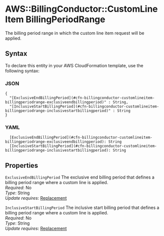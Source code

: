 # AWS::BillingConductor::CustomLineItem BillingPeriodRange<a name="aws-properties-billingconductor-customlineitem-billingperiodrange"></a>

The billing period range in which the custom line item request will be applied\.

## Syntax<a name="aws-properties-billingconductor-customlineitem-billingperiodrange-syntax"></a>

To declare this entity in your AWS CloudFormation template, use the following syntax:

### JSON<a name="aws-properties-billingconductor-customlineitem-billingperiodrange-syntax.json"></a>

```
{
  "[ExclusiveEndBillingPeriod](#cfn-billingconductor-customlineitem-billingperiodrange-exclusiveendbillingperiod)" : String,
  "[InclusiveStartBillingPeriod](#cfn-billingconductor-customlineitem-billingperiodrange-inclusivestartbillingperiod)" : String
}
```

### YAML<a name="aws-properties-billingconductor-customlineitem-billingperiodrange-syntax.yaml"></a>

```
  [ExclusiveEndBillingPeriod](#cfn-billingconductor-customlineitem-billingperiodrange-exclusiveendbillingperiod): String
  [InclusiveStartBillingPeriod](#cfn-billingconductor-customlineitem-billingperiodrange-inclusivestartbillingperiod): String
```

## Properties<a name="aws-properties-billingconductor-customlineitem-billingperiodrange-properties"></a>

`ExclusiveEndBillingPeriod` <a name="cfn-billingconductor-customlineitem-billingperiodrange-exclusiveendbillingperiod"></a>
The exclusive end billing period that defines a billing period range where a custom line is applied\.  
_Required_: No  
_Type_: String  
_Update requires_: [Replacement](https://docs.aws.amazon.com/AWSCloudFormation/latest/UserGuide/using-cfn-updating-stacks-update-behaviors.html#update-replacement)

`InclusiveStartBillingPeriod` <a name="cfn-billingconductor-customlineitem-billingperiodrange-inclusivestartbillingperiod"></a>
The inclusive start billing period that defines a billing period range where a custom line is applied\.  
_Required_: No  
_Type_: String  
_Update requires_: [Replacement](https://docs.aws.amazon.com/AWSCloudFormation/latest/UserGuide/using-cfn-updating-stacks-update-behaviors.html#update-replacement)
